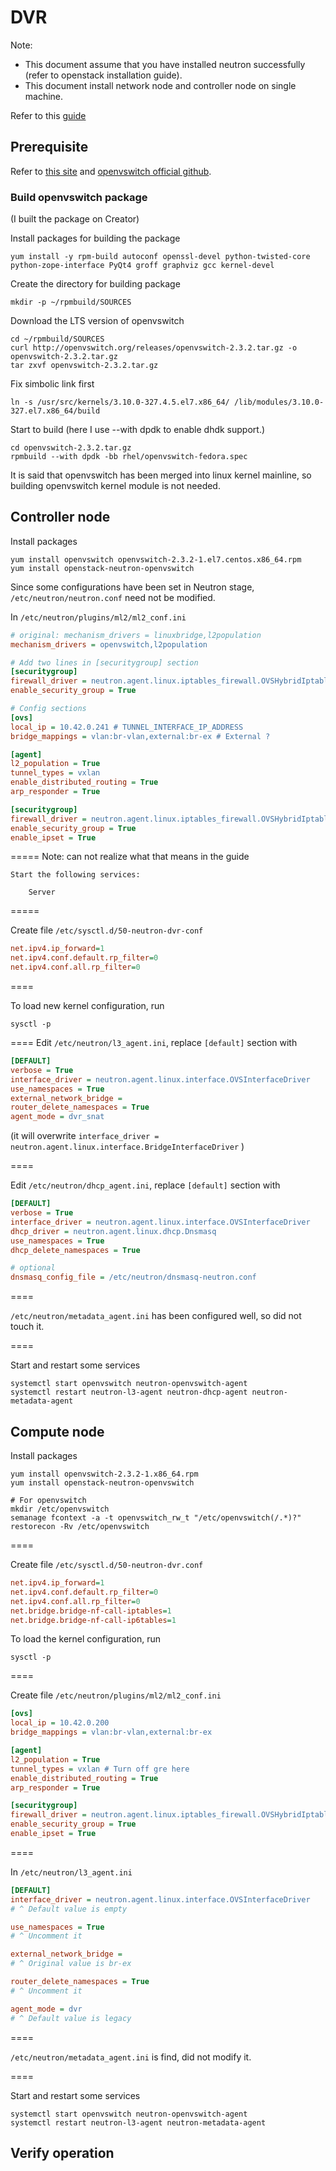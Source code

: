 # DVR

Note:
* This document assume that you have installed neutron successfully (refer to openstack installation guide). 
* This document install network node and controller node on single machine.

Refer to this [guide](http://docs.openstack.org/liberty/networking-guide/scenario-dvr-ovs.html)

## Prerequisite

Refer to [this site](http://solomon.ipv6.club.tw/Course/SDN/howto_install_ovs_on_centos7.html) and [openvswitch official github](https://github.com/openvswitch/ovs/blob/master/INSTALL.Fedora.md).

### Build openvswitch package

(I built the package on Creator)

Install packages for building the package 
````
yum install -y rpm-build autoconf openssl-devel python-twisted-core python-zope-interface PyQt4 groff graphviz gcc kernel-devel
````

Create the directory for building package
````
mkdir -p ~/rpmbuild/SOURCES 
````

Download the LTS version of openvswitch
````
cd ~/rpmbuild/SOURCES
curl http://openvswitch.org/releases/openvswitch-2.3.2.tar.gz -o openvswitch-2.3.2.tar.gz
tar zxvf openvswitch-2.3.2.tar.gz
````

Fix simbolic link first
````
ln -s /usr/src/kernels/3.10.0-327.4.5.el7.x86_64/ /lib/modules/3.10.0-327.el7.x86_64/build
````

Start to build (here I use --with dpdk to enable dhdk support.)
````
cd openvswitch-2.3.2.tar.gz
rpmbuild --with dpdk -bb rhel/openvswitch-fedora.spec
````
It is said that openvswitch has been merged into linux kernel mainline, so building openvswitch kernel module is not needed.

## Controller node

Install packages 
````
yum install openvswitch openvswitch-2.3.2-1.el7.centos.x86_64.rpm
yum install openstack-neutron-openvswitch
````

Since some configurations have been set in Neutron stage, `/etc/neutron/neutron.conf` need not be modified.

In `/etc/neutron/plugins/ml2/ml2_conf.ini`
````ini 
# original: mechanism_drivers = linuxbridge,l2population
mechanism_drivers = openvswitch,l2population 

# Add two lines in [securitygroup] section
[securitygroup]
firewall_driver = neutron.agent.linux.iptables_firewall.OVSHybridIptablesFirewallDriver
enable_security_group = True

# Config sections
[ovs]
local_ip = 10.42.0.241 # TUNNEL_INTERFACE_IP_ADDRESS
bridge_mappings = vlan:br-vlan,external:br-ex # External ?

[agent]
l2_population = True
tunnel_types = vxlan
enable_distributed_routing = True
arp_responder = True

[securitygroup]
firewall_driver = neutron.agent.linux.iptables_firewall.OVSHybridIptablesFirewallDriver
enable_security_group = True
enable_ipset = True
````

=====
Note: can not realize what that means in the guide
````
Start the following services:

    Server
````
=====

Create file `/etc/sysctl.d/50-neutron-dvr-conf`
````ini
net.ipv4.ip_forward=1
net.ipv4.conf.default.rp_filter=0
net.ipv4.conf.all.rp_filter=0
````
====

To load new kernel configuration, run
````
sysctl -p
````
====
Edit `/etc/neutron/l3_agent.ini`, replace `[default]` section with
````ini
[DEFAULT]
verbose = True
interface_driver = neutron.agent.linux.interface.OVSInterfaceDriver
use_namespaces = True
external_network_bridge =
router_delete_namespaces = True
agent_mode = dvr_snat
````
(it will overwrite `interface_driver = neutron.agent.linux.interface.BridgeInterfaceDriver` )

====

Edit `/etc/neutron/dhcp_agent.ini`, replace `[default]` section with 
````ini
[DEFAULT]
verbose = True
interface_driver = neutron.agent.linux.interface.OVSInterfaceDriver
dhcp_driver = neutron.agent.linux.dhcp.Dnsmasq
use_namespaces = True
dhcp_delete_namespaces = True

# optional
dnsmasq_config_file = /etc/neutron/dnsmasq-neutron.conf
````

====

`/etc/neutron/metadata_agent.ini` has been configured well, so did not touch it.

====

Start and restart some services
````
systemctl start openvswitch neutron-openvswitch-agent
systemctl restart neutron-l3-agent neutron-dhcp-agent neutron-metadata-agent
````

## Compute node

Install packages
````
yum install openvswitch-2.3.2-1.x86_64.rpm
yum install openstack-neutron-openvswitch

# For openvswitch 
mkdir /etc/openvswitch
semanage fcontext -a -t openvswitch_rw_t "/etc/openvswitch(/.*)?"
restorecon -Rv /etc/openvswitch 
````

====

Create file `/etc/sysctl.d/50-neutron-dvr.conf`
````ini
net.ipv4.ip_forward=1
net.ipv4.conf.default.rp_filter=0
net.ipv4.conf.all.rp_filter=0
net.bridge.bridge-nf-call-iptables=1
net.bridge.bridge-nf-call-ip6tables=1
````

To load the kernel configuration, run
````
sysctl -p
````
====

Create file `/etc/neutron/plugins/ml2/ml2_conf.ini`
````ini
[ovs]
local_ip = 10.42.0.200
bridge_mappings = vlan:br-vlan,external:br-ex

[agent]
l2_population = True
tunnel_types = vxlan # Turn off gre here
enable_distributed_routing = True
arp_responder = True

[securitygroup]
firewall_driver = neutron.agent.linux.iptables_firewall.OVSHybridIptablesFirewallDriver
enable_security_group = True
enable_ipset = True
````

====

In `/etc/neutron/l3_agent.ini`
````ini
[DEFAULT]
interface_driver = neutron.agent.linux.interface.OVSInterfaceDriver 
# ^ Default value is empty

use_namespaces = True
# ^ Uncomment it

external_network_bridge =
# ^ Original value is br-ex

router_delete_namespaces = True
# ^ Uncomment it

agent_mode = dvr
# ^ Default value is legacy
````

====

`/etc/neutron/metadata_agent.ini` is find, did not modify it.

====

Start and restart some services
````
systemctl start openvswitch neutron-openvswitch-agent 
systemctl restart neutron-l3-agent neutron-metadata-agent
````

## Verify operation